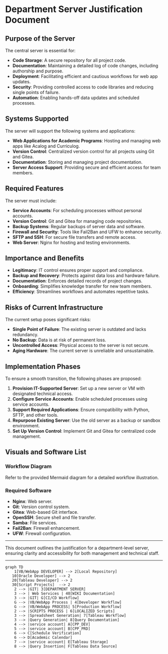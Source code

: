 # Department Server Justification Document

## Purpose of the Server
The central server is essential for:
- **Code Storage**: A secure repository for all project code.
- **Documentation**: Maintaining a detailed log of code changes, including authorship and purpose.
- **Deployment**: Facilitating efficient and cautious workflows for web app updates.
- **Security**: Providing controlled access to code libraries and reducing single points of failure.
- **Automation**: Enabling hands-off data updates and scheduled processes.

## Systems Supported
The server will support the following systems and applications:
- **Web Applications for Academic Programs**: Hosting and managing web apps like Acalog and Curriculog.
- **Version Control**: Centralized version control for all projects using Git and Gitea.
- **Documentation**: Storing and managing project documentation.
- **Server Access Support**: Providing secure and efficient access for team members.

## Required Features
The server must include:
- **Service Accounts**: For scheduling processes without personal accounts.
- **Version Control**: Git and Gitea for managing code repositories.
- **Backup Systems**: Regular backups of server data and software.
- **Firewall and Security**: Tools like Fail2Ban and UFW to enhance security.
- **SFTP and SSH**: For secure file transfers and remote access.
- **Web Server**: Nginx for hosting and testing environments.

## Importance and Benefits
- **Legitimacy**: IT control ensures proper support and compliance.
- **Backup and Recovery**: Protects against data loss and hardware failure.
- **Documentation**: Enforces detailed records of project changes.
- **Onboarding**: Simplifies knowledge transfer for new team members.
- **Efficiency**: Streamlines workflows and automates repetitive tasks.

## Risks of Current Infrastructure
The current setup poses significant risks:
- **Single Point of Failure**: The existing server is outdated and lacks redundancy.
- **No Backup**: Data is at risk of permanent loss.
- **Uncontrolled Access**: Physical access to the server is not secure.
- **Aging Hardware**: The current server is unreliable and unsustainable.

## Implementation Phases
To ensure a smooth transition, the following phases are proposed:
1. **Provision IT-Supported Server**: Set up a new server or VM with designated technical access.
2. **Configure Service Accounts**: Enable scheduled processes using service accounts.
3. **Support Required Applications**: Ensure compatibility with Python, SFTP, and other tools.
4. **Repurpose Existing Server**: Use the old server as a backup or sandbox environment.
5. **Set Up Version Control**: Implement Git and Gitea for centralized code management.

## Visuals and Software List
### Workflow Diagram
Refer to the provided Mermaid diagram for a detailed workflow illustration.

### Required Software
- **Nginx**: Web server.
- **Git**: Version control system.
- **Gitea**: Web-based Git interface.
- **OpenSSH**: Secure shell and file transfer.
- **Samba**: File services.
- **Fail2Ban**: Firewall enhancement.
- **UFW**: Firewall configuration.

---

This document outlines the justification for a department-level server, ensuring clarity and accessibility for both management and technical staff.

---

```mermaid
graph TD
    1[VB/WebApp DEVELOPER] --> 2[Local Repository]
   10[Oracle Developer] --> 2
   20[Tableau Developer] --> 2
   30[Script Projects]  --> 2
    2 --> |GIT| 3[DEPARTMENT SERVER]
    3 --> | Web Services | 40[WIKI Documentation]
    3 --> |GIT| G[CI/CD Workflow]
    G --> |VB/WebApp Process | 4[Developer Workflow]
    G --> |VB/WebApp PROCESS| 5[Production Workflow]
    2 --> |SCRIPTS PROCESS | 6[LOCALIZED Scripts]
    3 --> |Spreadsheet Generation| 7[Tableau Workflow]
    3 --> |Query Generation| 8[Query Documentation]
    4 --> |service account| A[CPP_DEV]
    5 --> |service account| B[CPP_PRD]
    6 --> C[Schedule Verification]
    6 --> D[Academic Calendar]
    7 --> |service account| E[Tableau Storage]
    8 --> |Query Insertion| F[Tableau Data Source]
```


